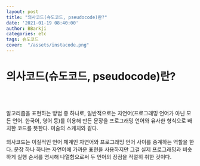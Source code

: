 ```yaml
---
layout: post
title: "의사코드(슈도코드, pseudocode)란?"
date: '2021-01-19 08:40:00'
author: BBarkji
categories: etc
tags: 슈도코드
cover:  "/assets/instacode.png"
---
```




# 의사코드(슈도코드, pseudocode)란?
<br/>
<br/>
<br/>
알고리즘을 표현하는 방법 중 하나로, 일반적으로는 자연어(프로그래밍 언어가 아닌 모든 언어. 한국어, 영어 등)를 이용해 만든 문장을 프로그래밍 언어와 유사한 형식으로 배치한 코드를 뜻한다. 미술의 스케치와 같다. 
<br/>
<br/>
의사코드는 이질적인 언어 체계인 자연어와 프로그래밍 언어 사이를 중계하는 역할을 한다. 문장 하나 하나는 자연어에 가까운 표현을 사용하지만 그걸 실제 프로그래밍과 비슷하게 실행 순서를 명시해 나열함으로써 두 언어의 장점을 적절히 취한 것이다. 
